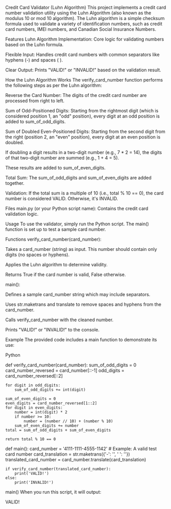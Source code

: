 Credit Card Validator (Luhn Algorithm)
This project implements a credit card number validation utility using the Luhn Algorithm (also known as the modulus 10 or mod 10 algorithm). The Luhn algorithm is a simple checksum formula used to validate a variety of identification numbers, such as credit card numbers, IMEI numbers, and Canadian Social Insurance Numbers.

Features
Luhn Algorithm Implementation: Core logic for validating numbers based on the Luhn formula.

Flexible Input: Handles credit card numbers with common separators like hyphens (-) and spaces (     ).

Clear Output: Prints "VALID!" or "INVALID!" based on the validation result.

How the Luhn Algorithm Works
The verify_card_number function performs the following steps as per the Luhn algorithm:

Reverse the Card Number: The digits of the credit card number are processed from right to left.

Sum of Odd-Positioned Digits: Starting from the rightmost digit (which is considered position 1, an "odd" position), every digit at an odd position is added to sum_of_odd_digits.

Sum of Doubled Even-Positioned Digits: Starting from the second digit from the right (position 2, an "even" position), every digit at an even position is doubled.

If doubling a digit results in a two-digit number (e.g., 7 * 2 = 14), the digits of that two-digit number are summed (e.g., 1 + 4 = 5).

These results are added to sum_of_even_digits.

Total Sum: The sum_of_odd_digits and sum_of_even_digits are added together.

Validation: If the total sum is a multiple of 10 (i.e., total % 10 == 0), the card number is considered VALID. Otherwise, it's INVALID.

Files
main.py (or your Python script name): Contains the credit card validation logic.

Usage
To use the validator, simply run the Python script. The main() function is set up to test a sample card number.

Functions
verify_card_number(card_number):

Takes a card_number (string) as input. This number should contain only digits (no spaces or hyphens).

Applies the Luhn algorithm to determine validity.

Returns True if the card number is valid, False otherwise.

main():

Defines a sample card_number string which may include separators.

Uses str.maketrans and translate to remove spaces and hyphens from the card_number.

Calls verify_card_number with the cleaned number.

Prints "VALID!" or "INVALID!" to the console.

Example
The provided code includes a main function to demonstrate its use:

Python

def verify_card_number(card_number):
    sum_of_odd_digits = 0
    card_number_reversed = card_number[::-1]
    odd_digits = card_number_reversed[::2]

    for digit in odd_digits:
        sum_of_odd_digits += int(digit)

    sum_of_even_digits = 0
    even_digits = card_number_reversed[1::2]
    for digit in even_digits:
        number = int(digit) * 2
        if number >= 10:
            number = (number // 10) + (number % 10)
        sum_of_even_digits += number
    total = sum_of_odd_digits + sum_of_even_digits
    
    return total % 10 == 0

def main():
    card_number = '4111-1111-4555-1142' # Example: A valid test card number
    card_translation = str.maketrans({'-': '', ' ': ''})
    translated_card_number = card_number.translate(card_translation)

    if verify_card_number(translated_card_number):
        print('VALID!')
    else:
        print('INVALID!')

main()
When you run this script, it will output:

VALID!